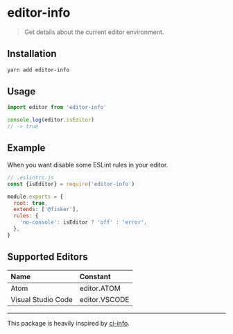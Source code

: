 # editor-info

> Get details about the current editor environment.

## Installation

```bash
yarn add editor-info
```

## Usage

```js
import editor from 'editor-info'

console.log(editor.isEditor)
// -> true
```

## Example

When you want disable some ESLint rules in your editor.

```js
// .eslintrc.js
const {isEditor} = require('editor-info')

module.exports = {
  root: true,
  extends: ['@fisker'],
  rules: {
    'no-console': isEditor ? 'off' : 'error',
  },
}
```

## Supported Editors

| Name               | Constant      |
| :----------------- | :------------ |
| Atom               | editor.ATOM   |
| Visual Studio Code | editor.VSCODE |

---

This package is heavily inspired by [ci-info](https://github.com/watson/ci-info).
